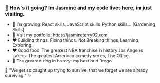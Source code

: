 ### :wave: How's it going? Im Jasmine and my code lives here, im just visiting. 


- 🌱 I’m growing: React skills, JavaScript skills, Python skills... [Gardening Skills]
- :eyes: Visit my portfolio: https://jasmineterry92.com
- :heart: Building things, Fixing things, Not Breaking things, Learning, Exploring. 
- :heart: Good food, The greatest NBA franchise in history:Los Angeles Lakers. The greatest American comedy series, The Office.
- :sparkling_heart: The greatest dog in history: my best bud Drogo.


 :thought_balloon: "We get so caught up trying to survive, that we forget we are already surviving." :sparkles:
